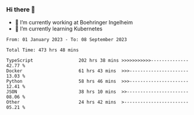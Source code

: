 ### Hi there 👋
- 🔭 I’m currently working at Boehringer Ingelheim
- 🌱 I’m currently learning Kubernetes

 
<!--START_SECTION:waka-->

```text
From: 01 January 2023 - To: 08 September 2023

Total Time: 473 hrs 48 mins

TypeScript                 202 hrs 38 mins >>>>>>>>>>>--------------   42.77 %
Docker                     61 hrs 43 mins  >>>----------------------   13.03 %
Python                     58 hrs 46 mins  >>>----------------------   12.41 %
JSON                       38 hrs 10 mins  >>-----------------------   08.06 %
Other                      24 hrs 42 mins  >------------------------   05.21 %
```

<!--END_SECTION:waka-->

 
